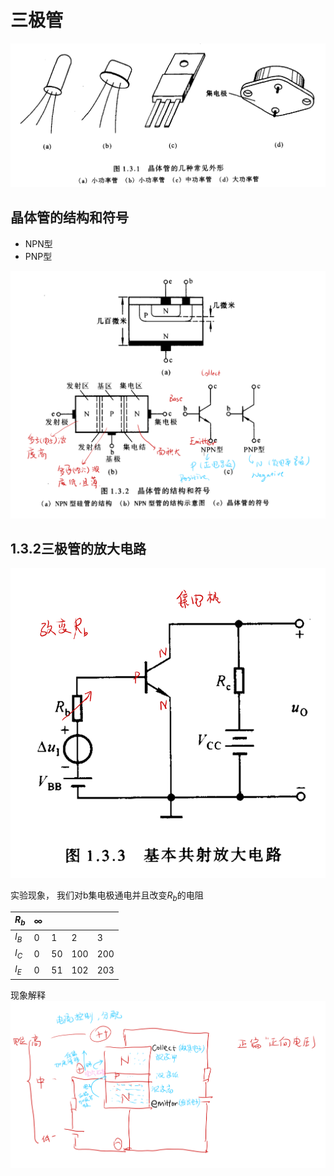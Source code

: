 
# 三极管

![Alt text](image-19.png)

## 晶体管的结构和符号

- NPN型
- PNP型

![Alt text](image-21.png)

## 1.3.2三极管的放大电路

![Alt text](image-22.png)

实验现象，
我们对b集电极通电并且改变$R_b$的电阻

$R_b$|$\infty$||||
|---|---|---|---|---|
|$I_B$|0|1|2|3|
|$I_C$|0|50|100|200|
|$I_E$|0|51|102|203|

现象解释
![Alt text](image-23.png)